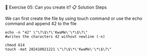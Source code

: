 🎯 Exercise 05: Can you create it?
📋 Solution Steps

We can first create the file by using touch command
or use the echo command and append 42 to the file

```Shell
echo -n "42" \"\?\$\*\'KwaMe\'\*\$\?\"
#writes the characters 42 without newline (-n)

chmod 614
touch -mat 202410021221 \"\?\$\*\'KwaMe\'\*\$\?\"
```
